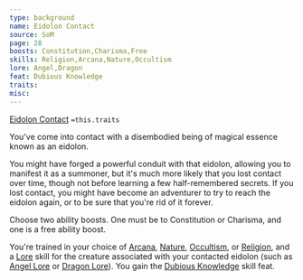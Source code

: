 ```yaml
---
type: background
name: Eidolon Contact 
source: SoM
page: 28
boosts: Constitution,Charisma,Free
skills: Religion,Arcana,Nature,Occultism
lore: Angel,Dragon
feat: Dubious Knowledge
traits: 
misc: 
---
```


[Eidolon Contact](###%20Eidolon%20Contact)
`=this.traits`


You've come into contact with a disembodied being of magical essence known as an eidolon.

You might have forged a powerful conduit with that eidolon, allowing you to manifest it as a summoner, but it's much more likely that you lost contact over time, though not before learning a few half-remembered secrets. If you lost contact, you might have become an adventurer to try to reach the eidolon again, or to be sure that you're rid of it forever.

Choose two ability boosts. One must be to Constitution or Charisma, and one is a free ability boost.

You're trained in your choice of [Arcana](Arcana), [Nature](Nature), [Occultism](Occultism), or [Religion](Religion), and a [Lore](Lore) skill for the creature associated with your contacted eidolon (such as [Angel Lore](Angel%20Lore) or [Dragon Lore](Dragon%20Lore)). You gain the [Dubious Knowledge](Dubious%20Knowledge) skill feat.

